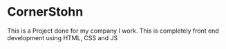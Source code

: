 # CornerStohn
This is a Project done for my company I work. This is completely front end development using HTML, CSS and JS
